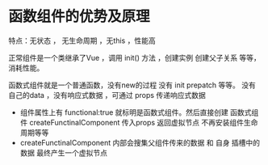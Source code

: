 

# 函数组件的优势及原理

   特点：无状态 ， 无生命周期 ，无this ，性能高
   
   正常组件是一个类继承了Vue ，调用 init() 方法 ，创建实例 创建父子关系 
   等等，消耗性能。

   函数式组件就是一个普通函数，没有new的过程 没有 init prepatch 等等。
   没有自己的data ，没有响应式数据 ，可通过 props 传递响应式数据

   - 组件属性上有 functional:true 就标明是函数式组件。然后直接创建
     函数式组件 createFunctinalComponent 传入props 返回虚拟节点 
     不再安装组件生命周期等等
   - createFunctinalComponent 内部会搜集父组件传来的数据 和 自身
    插槽中的数据 最终产生一个虚拟节点  